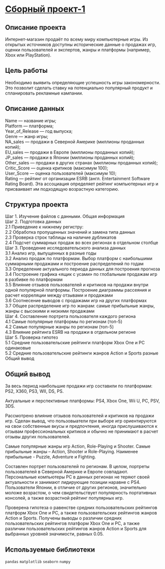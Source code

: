 # [Сборный проект-1](https://github.com/IvanZhoglik/yandex-practicum-projects/blob/main/05_integrated_project_1/integrated_project_1.ipynb)

## Описание проекта

Интернет-магазин продаёт по всему миру компьютерные игры. Из открытых источников доступны исторические данные о продажах игр, оценки пользователей и экспертов, жанры и платформы (например, Xbox или PlayStation).

## Цель работы

Необходимо выявить определяющие успешность игры закономерности. Это позволит сделать ставку на потенциально популярный продукт и спланировать рекламные кампании.

## Описание данных

Name — название игры;
<br>Platform — платформа;
<br>Year_of_Release — год выпуска;
<br>Genre — жанр игры;
<br>NA_sales — продажи в Северной Америке (миллионы проданных копий);
<br>EU_sales — продажи в Европе (миллионы проданных копий);
<br>JP_sales — продажи в Японии (миллионы проданных копий);
<br>Other_sales — продажи в других странах (миллионы проданных копий);
<br>Critic_Score — оценка критиков (максимум 100);
<br>User_Score — оценка пользователей (максимум 10);
<br>Rating — рейтинг от организации ESRB (англ. Entertainment Software Rating Board). Эта ассоциация определяет рейтинг компьютерных игр и присваивает им подходящую возрастную категорию.

## Структура проекта

Шаг 1. Изучение файлов с данными. Общая информация
<br>Шаг 2. Подготовка данных
<br>2.1  Приведение к нижнему регистру:
<br>2.2  Обработка пропущенных значений и замена типа данных
<br>2.3  Проверка строк таблицы на наличие дубликатов
<br>2.4  Подсчет суммарных продаж во всех регионах в отдельном столбце
<br>Шаг 3. Проведение исследовательского анализа данных
<br>3.1  Анализ игр, выпущенных в разные годы
<br>3.2  Анализ продаж по платформам. Выбор платформ с наибольшими суммарными продажами и построение распределений по годам
<br>3.3  Определение актуального периода данных для построения прогноза
<br>3.4  Построение графика «ящик с усами» по глобальным продажам игр в разбивке по платформам
<br>3.5  Влияние отзывов пользователей и критиков на продажи внутри одной популярной платформы. Построение диаграммы рассеяния и расчет корреляции между отзывами и продажами
<br>3.6  Соотнесение выводов с продажами игр на других платформах
<br>3.7  Общее распределение игр по жанрам: самые прибыльные жанры, жанры с высокими и низкими продажами
<br>Шаг 4. Составление портрета пользователя каждого региона
<br>4.1  Самые популярные платформы по регионам (топ-5)
<br>4.2  Самые популярные жанры по регионам (топ-5)
<br>4.3  Влияние рейтинга ESRB на продажи в отдельном регионе
<br>Шаг 5. Проверка гипотез
<br>5.1  Cредние пользовательские рейтинги платформ Xbox One и PC одинаковые
<br>5.2  Cредние пользовательские рейтинги жанров Action и Sports разные
<br>Общий вывод

## Общий вывод

За весь период наибольшие продажи игр составили по платформам: PS2, X360, PS3, WII, DS, PS.

Актуальные и перспективные платформы: PS4, Xbox One, Wii U, PC, PSV, 3DS.

Рассмотрено влияние отзывов пользователей и критиков на продажи игр. Сделан вывод, что пользовыатели при выборе игр ориентируются на свои собственные вкусы и предпочтения, иногда прислушиваются к отзывам профессиональных критиков и обычно не принимают в расчет отзывы других пользователей.

Самые популярные жанры игр Action, Role-Playing и Shooter. Самые прибыльные жанры – Action, Shooter и Role-Playing. Наименее прибыльные - Puzzle, Adventure и Fighting.

Составлен портрет пользователей по регионам. В целом, портреты пользователей в Северной Америке и Европе совпадают. Персональные компьютеры PC в данных регионах не теряют своей актуальности и занимают лидирующие позиции наравне с PS4. Пользователи Японии, в отличие от других регионов, значительно моложе возрастом, о чем свидетельствует популярность портативных консолей, а также возрастной рейтинг популярных игр.

Проверена гипотеза о равенстве cредних пользовательских рейтингов платформ Xbox One и PC, а также пользовательских рейтингов жанров Action и Sports. Получены выводы о различии cредних пользовательских рейтингов платформ Xbox One и PC, а также различии пользовательских рейтингов жанров Action и Sports для выбранных уровней значимости, равных 0.05.

## Используемые библиотеки
`pandas` `matplotlib` `seaborn` `numpy`
